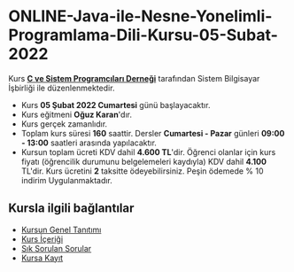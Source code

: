 # ONLINE-Java-ile-Nesne-Yonelimli-Programlama-Dili-Kursu-05-Subat-2022

 Kurs [__C ve Sistem Programcıları Derneği__](http://www.csystem.org/) tarafından Sistem Bilgisayar İşbirliği ile düzenlenmektedir.
+ Kurs __05 Şubat 2022 Cumartesi__ günü başlayacaktır.
+ Kurs eğitmeni __Oğuz Karan__'dır.
+ Kurs gerçek zamanlıdır.
+ Toplam kurs süresi __160__ saattir. Dersler __Cumartesi - Pazar__ günleri __09:00 - 13:00__ saatleri arasında yapılacaktır.
+ Kursun toplam ücreti KDV dahil __4.600 TL__'dir. Öğrenci olanlar için kurs fiyatı (öğrencilik durumunu belgelemeleri kaydıyla) KDV dahil __4.100__ TL'dir. Kurs ücretini __2__ taksitte ödeyebilirsiniz. Peşin ödemede % 10 indirim Uygulanmaktadır.

## Kursla ilgili bağlantılar
+ [Kursun Genel Tanıtımı](https://github.com/CSD-1993/ONLINE-Java-ile-Nesne-Yonelimli-Programlama-Dili-Kursu-05-Subat-2022/blob/main/kurs_tanitimi.md)
+ [Kurs İçeriği](https://github.com/CSD-1993/ONLINE-Java-ile-Nesne-Yonelimli-Programlama-Dili-Kursu-05-Subat-2022/blob/main/kurs_icerigi.md)
+ [Sık Sorulan Sorular](https://github.com/CSD-1993/ONLINE-Java-ile-Nesne-Yonelimli-Programlama-Dili-Kursu-05-Subat-2022/blob/main/sss.md)
+ [Kursa Kayıt]( https://us02web.zoom.us/meeting/register/tZYlc-yhqT8vH9Z0CAN364mVj72LVBlAmRAq)
